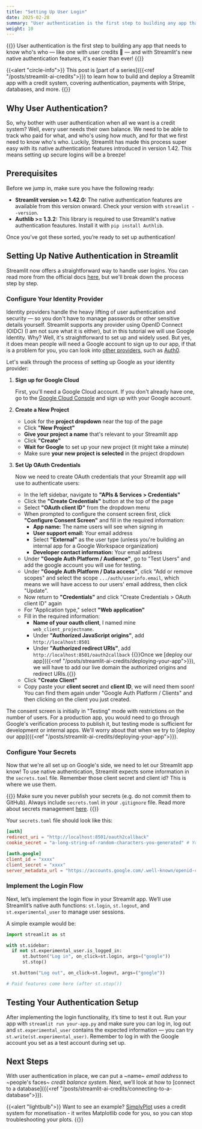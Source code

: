```yaml
---
title: "Setting Up User Login"
date: 2025-02-28
summary: "User authentication is the first step to building any app that needs to know who's who — like one with user credits 👀 — and with Streamlit's new native authentication features, it's easier than ever!"
weight: 10
---
```


{{<lead>}}
User authentication is the first step to building any app that needs to know who's who — like one with user credits 👀 — and with Streamlit's new native authentication features, it's easier than ever!
{{</lead>}}

<!-- Series blurb -->
{{<alert "circle-info">}}
This post is [part of a series]({{<ref "/posts/streamlit-ai-credits">}}) to learn how to build and deploy a Streamlit app with a credit system, covering authentication, payments with Stripe, databases, and more.
{{</alert>}}

## Why User Authentication?

So, why bother with user authentication when all we want is a credit system? Well, every user needs their own balance. We need to be able to track who paid for what, and who's using how much, and for that we first need to know who's who. Luckily, Streamlit has made this process super easy with its native authentication features introduced in version 1.42. This means setting up secure logins will be a breeze!

## Prerequisites

Before we jump in, make sure you have the following ready:

- **Streamlit version >= 1.42.0:** The native authentication features are available from this version onward. Check your version with `streamlit --version`.
- **Authlib >= 1.3.2:** This library is required to use Streamlit's native authentication feautures. Install it with `pip install Authlib`.

Once you’ve got these sorted, you’re ready to set up authentication!

## Setting Up Native Authentication in Streamlit

Streamlit now offers a straightforward way to handle user logins. You can read more from the official docs [here](https://docs.streamlit.io/develop/concepts/connections/authentication), but we'll break down the process step by step.

### Configure Your Identity Provider

Identity providers handle the heavy lifting of user authentication and security — so you don't have to manage passwords or other sensitive details yourself. Streamlit supports any provider using OpenID Connect (OIDC) (I am not sure what it is either), but in this tutorial we will use Google Identity. Why? Well, it's straightforward to set up and widely used. But yes, it does mean people will need a Google account to sign up to our app, if that is a problem for you, you can look into [other providers](https://docs.streamlit.io/develop/concepts/connections/authentication#openid-connect), such as [Auth0](https://auth0.com/docs/get-started/auth0-overview/create-applications/regular-web-apps).

Let's walk through the process of setting up Google as your identity provider:

1. **Sign up for Google Cloud**

    First, you'll need a Google Cloud account. If you don't already have one, go to the [Google Cloud Console](https://console.cloud.google.com/) and sign up with your Google account.

2. **Create a New Project**
      - Look for the **project dropdown** near the top of the page
      - Click **"New Project"**
      - **Give your project a name** that's relevant to your Streamlit app
      - Click **"Create"**
      - **Wait for Google** to set up your new project (it might take a minute)
      - Make sure **your new project is selected** in the project dropdown

3. **Set Up OAuth Credentials**

    Now we need to create OAuth credentials that your Streamlit app will use to authenticate users:
      - In the left sidebar, navigate to **"APIs & Services > Credentials"**
      - Click the **"Create Credentials"** button at the top of the page
      - Select **"OAuth client ID"** from the dropdown menu
      - When prompted to configure the consent screen first, click **"Configure Consent Screen"** and fill in the required information:
        - **App name:** The name users will see when signing in
        - **User support email:** Your email address
        - Select **"External"** as the user type (unless you're building an internal app for a Google Workspace organization)
        - **Developer contact information:** Your email address
      - Under **"Google Auth Platform / Audience"**, go to "Test Users" and add the google account you will use for testing.
      - Under **"Google Auth Platform / Data access"**, click "Add or remove scopes" and select the scope `.../auth/userinfo.email`, which means we will have access to our users' email address, then click "Update".
      - Now return to **"Credentials"** and click "Create Credentials > OAuth client ID" again
      - For "Application type," select **"Web application"**
      - Fill in the required information:
        - **Name of your oauth client**, I named mine `web_client_projectname`.
        - Under **"Authorized JavaScript origins"**, add `http://localhost:8501`
        - Under **"Authorized redirect URIs"**, add `http://localhost:8501/oauth2callback`
      {{<alert>}}Once we [deploy our app]({{<ref "/posts/streamlit-ai-credits/deploying-your-app">}}), we will have to add our live domain the authorized origins and redirect URIs.{{</alert>}}
      - Click **"Create Client"**
      - Copy paste your **client secret** and **client ID**, we will need them soon! You can find them again under "Google Auth Platform / Clients" and then clicking on the client you just created.

The consent screen is initially in "Testing" mode with restrictions on the number of users. For a production app, you would need to go through Google's verification process to publish it, but testing mode is sufficient for development or internal apps. We'll worry about that when we try to [deploy our app]({{<ref "/posts/streamlit-ai-credits/deploying-your-app">}}).

### Configure Your Secrets

Now that we're all set up on Google's side, we need to let our Streamlit app know! To use native authentication, Streamlit expects some information in the `secrets.toml` file. Remember those client secret and client id? This is where we use them.

{{<alert>}} Make sure you never publish your secrets (e.g. do not commit them to GitHub). Always include `secrets.toml` in your `.gitignore` file. Read more about secrets management [here](https://docs.streamlit.io/develop/concepts/connections/secrets-management). {{</alert>}}

Your `secrets.toml` file should look like this:

```toml
[auth]
redirect_uri = "http://localhost:8501/oauth2callback"
cookie_secret = "a-long-string-of-random-characters-you-generated" # You can use https://www.random.org/strings/

[auth.google]
client_id = "xxxx"
client_secret = "xxxx"
server_metadata_url = "https://accounts.google.com/.well-known/openid-configuration"
```

### Implement the Login Flow

Next, let’s implement the login flow in your Streamlit app. We’ll use Streamlit’s native auth functions: `st.login`, `st.logout`, and `st.experimental_user` to manage user sessions.

A simple example would be:

```python
import streamlit as st

with st.sidebar:
  if not st.experimental_user.is_logged_in:
      st.button("Log in", on_click=st.login, args=("google"))
      st.stop()

  st.button("Log out", on_click=st.logout, args=("google"))

# Paid features come here (after st.stop())
```

## Testing Your Authentication Setup

After implementing the login functionality, it’s time to test it out. Run your app with `streamlit run your-app.py` and make sure you can log in, log out and `st.experimental_user` contains the expected information — you can try `st.write(st.experimental_user)`. Remember to log in with the Google account you set as a test account during set up.

## Next Steps

With user authentication in place, we can put a ~name~ _email address_ to ~people's faces~ _credit balance system_. Next, we’ll look at how to [connect to a database]({{<ref "/posts/streamlit-ai-credits/connecting-to-a-database">}}).

{{<alert "lightbulb">}}
Want to see an example? [SimplyPlot](https://simplyplot.streamlit.app/) uses a credit system for monetisation - it writes Matplotlib code for you, so you can stop troubleshooting your plots.
{{</alert>}}
